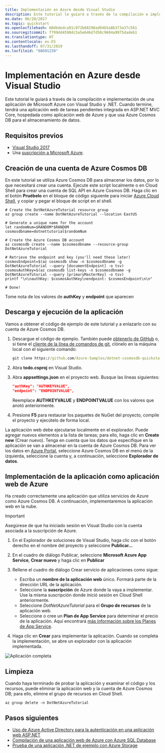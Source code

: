 ```yaml
---
title: Implementación en Azure desde Visual Studio
description: Este tutorial le guiará a través de la compilación e implementación de una aplicación de Microsoft Azure con Visual Studio y .NET.
ms.date: 06/20/2017
ms.topic: quickstart
ms.openlocfilehash: 60dbdedca91c972b68298ad94b5a8b373a37c561
ms.sourcegitcommit: f799dd4590dc5a5e646d7d50c9604a9975dadeb1
ms.translationtype: HT
ms.contentlocale: es-ES
ms.lasthandoff: 07/31/2019
ms.locfileid: "68691239"
---
```

# <a name="deploy-to-azure-from-visual-studio"></a>Implementación en Azure desde Visual Studio

Este tutorial le guiará a través de la compilación e implementación de una aplicación de Microsoft Azure con Visual Studio y .NET.  Cuando termine, tendrá una aplicación web de tareas pendientes integrada en ASP.NET MVC Core, hospedada como aplicación web de Azure y que usa Azure Cosmos DB para el almacenamiento de datos.

## <a name="prerequisites"></a>Requisitos previos

* [Visual Studio 2017](https://www.visualstudio.com/downloads/)
* Una [suscripción a Microsoft Azure](https://azure.microsoft.com/free/).

## <a name="create-an-azure-cosmos-db-account"></a>Creación de una cuenta de Azure Cosmos DB

En este tutorial se utiliza Azure Cosmos DB para almacenar los datos, por lo que necesitará crear una cuenta.  Ejecute este script localmente o en Cloud Shell para crear una cuenta de SQL API en Azure Cosmos DB.  Haga clic en el botón **Pruébelo** en el bloque de código siguiente para iniciar [Azure Cloud Shell](/azure/cloud-shell/), y copiar y pegar el bloque de script en el shell.

```azurecli-interactive
# Create the DotNetAzureTutorial resource group
az group create --name DotNetAzureTutorial --location EastUS

# Generate a unique name for the account
let randomNum=$RANDOM*$RANDOM
cosmosdbname=dotnettutorial$randomNum

# Create the Azure Cosmos DB account
az cosmosdb create --name $cosmosdbname --resource-group DotNetAzureTutorial

# Retrieve the endpoint and key (you'll need these later)
cosmosEndpoint=$(az cosmosdb show -n $cosmosdbname -g DotNetAzureTutorial --query [documentEndpoint] -o tsv)
cosmosAuthKey=$(az cosmosdb list-keys -n $cosmosdbname -g DotNetAzureTutorial --query [primaryMasterKey] -o tsv)
printf "\n\nauthKey: $cosmosAuthKey\nendpoint: $cosmosEndpoint\n\n"

# Done!

```

Tome nota de los valores de **authKey** y **endpoint** que aparecen 

## <a name="downloading-and-running-the-application"></a>Descarga y ejecución de la aplicación

Vamos a obtener el código de ejemplo de este tutorial y a enlazarlo con su cuenta de Azure Cosmos DB.

1. Descargue el código de ejemplo.  También puede [obtenerlo de GitHub](https://github.com/Azure-Samples/dotnet-cosmosdb-quickstart/) o, si tiene el [cliente de la línea de comandos de git](https://git-scm.com/), clónelo en la máquina local con el siguiente comando:

    ```cmd
    git clone https://github.com/Azure-Samples/dotnet-cosmosdb-quickstart
    ```

2. Abra **todo.csproj** en Visual Studio.

3. Abra **appsettings.json** en el proyecto web.  Busque las líneas siguientes:

    ```json
    "authKey": "AUTHKEYVALUE",
    "endpoint": "ENDPOINTVALUE",
    ```
    Reemplace **AUTHKEYVALUE** y **ENDPOINTVALUE** con los valores que anotó anteriormente.

4. Presione **F5** para restaurar los paquetes de NuGet del proyecto, compile el proyecto y ejecútelo de forma local.

La aplicación web debe ejecutarse localmente en el explorador.  Puede agregar nuevos elementos a la lista de tareas; para ello, haga clic en **Create new** (Crear nuevo).  Tenga en cuenta que los datos que especifique en la aplicación se van a almacenar en la cuenta de Azure Cosmos DB.  Para ver los datos en [Azure Portal](https://portal.azure.com), seleccione Azure Cosmos DB en el menú de la izquierda, seleccione la cuenta y, a continuación, seleccione **Explorador de datos**.

## <a name="deploying-the-application-as-an-azure-web-app"></a>Implementación de la aplicación como aplicación web de Azure

Ha creado correctamente una aplicación que utiliza servicios de Azure como Azure Cosmos DB.  A continuación, implementaremos la aplicación web en la nube.

> [!IMPORTANT]
> Asegúrese de que ha iniciado sesión en Visual Studio con la cuenta asociada a la suscripción de Azure.

1. En el Explorador de soluciones de Visual Studio, haga clic con el botón derecho en el nombre del proyecto y seleccione **Publicar...**

2. En el cuadro de diálogo Publicar, seleccione **Microsoft Azure App Service**, **Crear nuevo** y haga clic en **Publicar**

3. Rellene el cuadro de diálogo Crear servicio de aplicaciones como sigue:

    * Escriba un **nombre de la aplicación web** único.  Formará parte de la dirección URL de la aplicación.
    * Seleccione la **suscripción** de Azure donde la vaya a implementar.  Use la misma suscripción donde inició sesión en Cloud Shell anteriormente.
    * Seleccione *DotNetAzureTutorial* para el **Grupo de recursos** de la aplicación web.
    * Seleccione o cree un **Plan de App Service** para determinar el precio de la aplicación.  Aquí encontrará [más información sobre los Planes de App Service](/azure/app-service/azure-web-sites-web-hosting-plans-in-depth-overview).

4. Haga clic en **Crear** para implementar la aplicación.  Cuando se completa la implementación, se abre un explorador con la aplicación implementada.

![Aplicación completa](./media/dotnet-quickstart/todo.png)

## <a name="clean-up"></a>Limpieza

Cuando haya terminado de probar la aplicación y examinar el código y los recursos, puede eliminar la aplicación web y la cuenta de Azure Cosmos DB; para ello, elimine el grupo de recursos en Cloud Shell.

```azurecli-interactive
az group delete -n DotNetAzureTutorial
```

## <a name="next-steps"></a>Pasos siguientes

* [Uso de Azure Active Directory para la autenticación en una aplicación web ASP.NET](/azure/active-directory/develop/active-directory-devquickstarts-webapp-dotnet)
* [Compilación de una aplicación web de Azure con Azure SQL Database](/azure/app-service-web/web-sites-dotnet-get-started)
* [Prueba de una aplicación .NET de ejemplo con Azure Storage](/azure/storage/storage-samples-dotnet)



